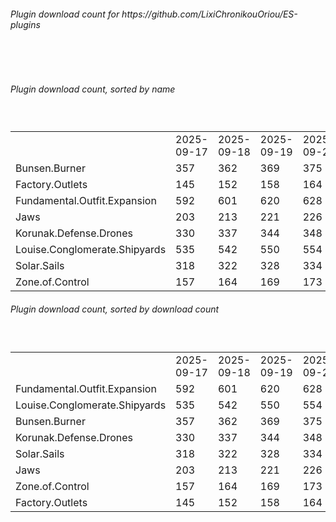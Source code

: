 <h6>Plugin download count for https://github.com/LixiChronikouOriou/ES-plugins</h6><br>
<br>
<h6>Plugin download count, sorted by name</h6><sub><sup><br>
<table>
	<tr>
		<td></td>
		<td>2025-09-17</td>
		<td>2025-09-18</td>
		<td>2025-09-19</td>
		<td>2025-09-20</td>
		<td>2025-09-21</td>
		<td>2025-09-22</td>
		<td>2025-09-23</td>
		<td>today +</td>
	</tr>
	<tr>
		<td>Bunsen.Burner</td>
		<td>357</td>
		<td>362</td>
		<td>369</td>
		<td>375</td>
		<td>384</td>
		<td>390</td>
		<td>394</td>
		<td>+ 4</td>
	</tr>
	<tr>
		<td>Factory.Outlets</td>
		<td>145</td>
		<td>152</td>
		<td>158</td>
		<td>164</td>
		<td>175</td>
		<td>180</td>
		<td>186</td>
		<td>+ 6</td>
	</tr>
	<tr>
		<td>Fundamental.Outfit.Expansion</td>
		<td>592</td>
		<td>601</td>
		<td>620</td>
		<td>628</td>
		<td>642</td>
		<td>649</td>
		<td>657</td>
		<td>+ 8</td>
	</tr>
	<tr>
		<td>Jaws</td>
		<td>203</td>
		<td>213</td>
		<td>221</td>
		<td>226</td>
		<td>234</td>
		<td>239</td>
		<td>245</td>
		<td>+ 6</td>
	</tr>
	<tr>
		<td>Korunak.Defense.Drones</td>
		<td>330</td>
		<td>337</td>
		<td>344</td>
		<td>348</td>
		<td>360</td>
		<td>365</td>
		<td>369</td>
		<td>+ 4</td>
	</tr>
	<tr>
		<td>Louise.Conglomerate.Shipyards</td>
		<td>535</td>
		<td>542</td>
		<td>550</td>
		<td>554</td>
		<td>568</td>
		<td>574</td>
		<td>578</td>
		<td>+ 4</td>
	</tr>
	<tr>
		<td>Solar.Sails</td>
		<td>318</td>
		<td>322</td>
		<td>328</td>
		<td>334</td>
		<td>343</td>
		<td>348</td>
		<td>354</td>
		<td>+ 6</td>
	</tr>
	<tr>
		<td>Zone.of.Control</td>
		<td>157</td>
		<td>164</td>
		<td>169</td>
		<td>173</td>
		<td>180</td>
		<td>186</td>
		<td>192</td>
		<td>+ 6</td>
	</tr>
</table>
</sub></sup>
<h6>Plugin download count, sorted by download count</h6><sub><sup><br>
<table>
	<tr>
		<td></td>
		<td>2025-09-17</td>
		<td>2025-09-18</td>
		<td>2025-09-19</td>
		<td>2025-09-20</td>
		<td>2025-09-21</td>
		<td>2025-09-22</td>
		<td>2025-09-23</td>
		<td>today +</td>
	</tr>
	<tr>
		<td>Fundamental.Outfit.Expansion</td>
		<td>592</td>
		<td>601</td>
		<td>620</td>
		<td>628</td>
		<td>642</td>
		<td>649</td>
		<td>657</td>
		<td>+ 8</td>
	</tr>
	<tr>
		<td>Louise.Conglomerate.Shipyards</td>
		<td>535</td>
		<td>542</td>
		<td>550</td>
		<td>554</td>
		<td>568</td>
		<td>574</td>
		<td>578</td>
		<td>+ 4</td>
	</tr>
	<tr>
		<td>Bunsen.Burner</td>
		<td>357</td>
		<td>362</td>
		<td>369</td>
		<td>375</td>
		<td>384</td>
		<td>390</td>
		<td>394</td>
		<td>+ 4</td>
	</tr>
	<tr>
		<td>Korunak.Defense.Drones</td>
		<td>330</td>
		<td>337</td>
		<td>344</td>
		<td>348</td>
		<td>360</td>
		<td>365</td>
		<td>369</td>
		<td>+ 4</td>
	</tr>
	<tr>
		<td>Solar.Sails</td>
		<td>318</td>
		<td>322</td>
		<td>328</td>
		<td>334</td>
		<td>343</td>
		<td>348</td>
		<td>354</td>
		<td>+ 6</td>
	</tr>
	<tr>
		<td>Jaws</td>
		<td>203</td>
		<td>213</td>
		<td>221</td>
		<td>226</td>
		<td>234</td>
		<td>239</td>
		<td>245</td>
		<td>+ 6</td>
	</tr>
	<tr>
		<td>Zone.of.Control</td>
		<td>157</td>
		<td>164</td>
		<td>169</td>
		<td>173</td>
		<td>180</td>
		<td>186</td>
		<td>192</td>
		<td>+ 6</td>
	</tr>
	<tr>
		<td>Factory.Outlets</td>
		<td>145</td>
		<td>152</td>
		<td>158</td>
		<td>164</td>
		<td>175</td>
		<td>180</td>
		<td>186</td>
		<td>+ 6</td>
	</tr>
</table>
</sub></sup>
